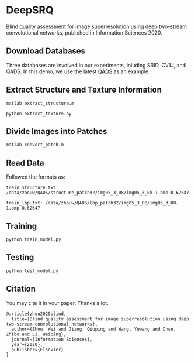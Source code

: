 # DeepSRQ
Blind quality assessment for image superresolution using deep two-stream convolutional networks, published in Information Sciences 2020.

## Download Databases
Three databases are involved in our experiments, inluding SRID, CVIU, and QADS. In this demo, we use the latest [QADS](http://www.vista.ac.cn/super-resolution/) as an example.

## Extract Structure and Texture Information
```
matlab extract_structure.m
```
```
python extract_texture.py
```

## Divide Images into Patches
```
matlab convert_patch.m
```

## Read Data
Followed the formats as:

```
train_structure.txt: /data/zhouw/QADS/structure_patch32/img05_3_08/img05_3_08-1.bmp 0.62647

train_lbp.txt: /data/zhouw/QADS/lbp_patch32/img05_3_08/img05_3_08-1.bmp 0.62647
```

## Training
```
python train_model.py
```

## Testing
```
python test_model.py
```

## Citation
You may cite it in your paper. Thanks a lot.

```
@article{zhou2020blind,
  title={Blind quality assessment for image superresolution using deep two-stream convolutional networks},
  author={Zhou, Wei and Jiang, Qiuping and Wang, Yuwang and Chen, Zhibo and Li, Weiping},
  journal={Information Sciences},
  year={2020},
  publisher={Elsevier}
}
```



